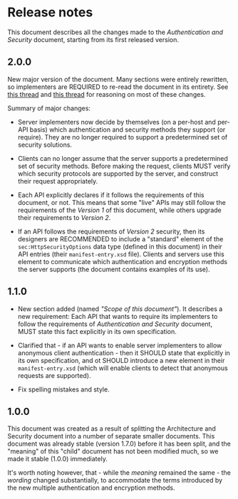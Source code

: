 Release notes
=============

This document describes all the changes made to the *Authentication and
Security* document, starting from its first released version.


2.0.0
-----

New major version of the document. Many sections were entirely rewritten, so
implementers are REQUIRED to re-read the document in its entirety. See [this
thread](https://github.com/erasmus-without-paper/ewp-specs-architecture/issues/17)
and [this thread](https://github.com/erasmus-without-paper/ewp-specs-sec-intro/issues/1)
for reasoning on most of these changes.

Summary of major changes:

 * Server implementers now decide by themselves (on a per-host and per-API
   basis) which authentication and security methods they support (or require).
   They are no longer required to support a predetermined set of security
   solutions.

 * Clients can no longer assume that the server supports a predetermined set of
   security methods. Before making the request, clients MUST verify which
   security protocols are supported by the server, and construct their request
   appropriately.

 * Each API explicitly declares if it follows the requirements of this
   document, or not. This means that some "live" APIs may still follow the
   requirements of the *Version 1* of this document, while others upgrade their
   requirements to *Version 2*.

 * If an API follows the requirements of *Version 2* security, then its
   designers are RECOMMENDED to include a "standard" element of the
   `sec:HttpSecurityOptions` data type (defined in this document) in their API
   entries (their `manifest-entry.xsd` file). Clients and servers use this
   element to communicate which authentication and encryption methods the
   server supports (the document contains examples of its use).


1.1.0
-----

* New section added (named *"Scope of this document"*). It describes a new
  requirement: Each API that wants to require its implementers to follow the
  requirements of *Authentication and Security* document, MUST state this
  fact explicitly in its own specification.

* Clarified that - if an API wants to enable server implementers to allow
  anonymous client authentication - then it SHOULD state that explicitly in
  its own specification, and ot SHOULD introduce a new element in their
  `manifest-entry.xsd` (which will enable clients to detect that anonymous
  requests are supported).

* Fix spelling mistakes and style.


1.0.0
-----

This document was created as a result of splitting the Architecture and
Security document into a number of separate smaller documents. This document
was already stable (version 1.7.0) before it has been split, and the "meaning"
of this "child" document has not been modified much, so we made it stable
(1.0.0) immediately.

It's worth noting however, that - while the *meaning* remained the same - the
*wording* changed substantially, to accommodate the terms introduced by the
new multiple authentication and encryption methods.
